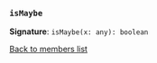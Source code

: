 ### `isMaybe`
**Signature**: `isMaybe(x: any): boolean`

[Back to members list](#fjldatacore-members)

